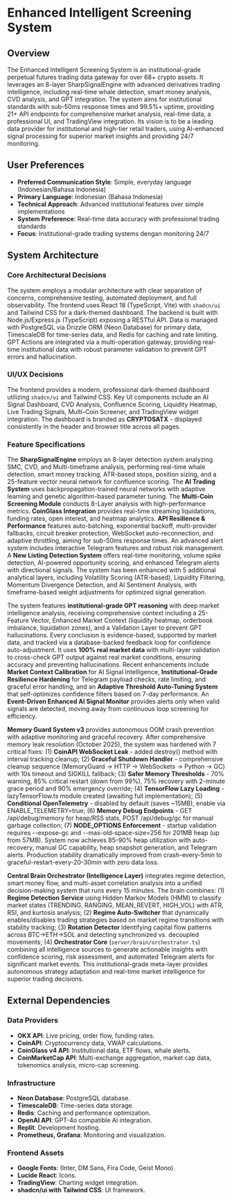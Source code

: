 # Enhanced Intelligent Screening System

## Overview
The Enhanced Intelligent Screening System is an institutional-grade perpetual futures trading data gateway for over 68+ crypto assets. It leverages an 8-layer SharpSignalEngine with advanced derivatives trading intelligence, including real-time whale detection, smart money analysis, CVD analysis, and GPT integration. The system aims for institutional standards with sub-50ms response times and 99.5%+ uptime, providing 21+ API endpoints for comprehensive market analysis, real-time data, a professional UI, and TradingView integration. Its vision is to be a leading data provider for institutional and high-tier retail traders, using AI-enhanced signal processing for superior market insights and providing 24/7 monitoring.

## User Preferences
- **Preferred Communication Style**: Simple, everyday language (Indonesian/Bahasa Indonesia)
- **Primary Language**: Indonesian (Bahasa Indonesia)
- **Technical Approach**: Advanced institutional features over simple implementations
- **System Preference**: Real-time data accuracy with professional trading standards
- **Focus**: Institutional-grade trading systems dengan monitoring 24/7

## System Architecture

### Core Architectural Decisions
The system employs a modular architecture with clear separation of concerns, comprehensive testing, automated deployment, and full observability. The frontend uses React 18 (TypeScript, Vite) with `shadcn/ui` and Tailwind CSS for a dark-themed dashboard. The backend is built with Node.js/Express.js (TypeScript) exposing a RESTful API. Data is managed with PostgreSQL via Drizzle ORM (Neon Database) for primary data, TimescaleDB for time-series data, and Redis for caching and rate limiting. GPT Actions are integrated via a multi-operation gateway, providing real-time institutional data with robust parameter validation to prevent GPT errors and hallucination.

### UI/UX Decisions
The frontend provides a modern, professional dark-themed dashboard utilizing `shadcn/ui` and Tailwind CSS. Key UI components include an AI Signal Dashboard, CVD Analysis, Confluence Scoring, Liquidity Heatmap, Live Trading Signals, Multi-Coin Screener, and TradingView widget integration. The dashboard is branded as **CRYPTOSATX** - displayed consistently in the header and browser title across all pages.

### Feature Specifications
The **SharpSignalEngine** employs an 8-layer detection system analyzing SMC, CVD, and Multi-timeframe analysis, performing real-time whale detection, smart money tracking, ATR-based stops, position sizing, and a 25-feature vector neural network for confluence scoring. The **AI Trading System** uses backpropagation-trained neural networks with adaptive learning and genetic algorithm-based parameter tuning. The **Multi-Coin Screening Module** conducts 8-Layer analysis with high-performance metrics. **CoinGlass Integration** provides real-time streaming liquidations, funding rates, open interest, and heatmap analytics. **API Resilience & Performance** features auto-batching, exponential backoff, multi-provider fallbacks, circuit breaker protection, WebSocket auto-reconnection, and adaptive throttling, aiming for sub-50ms response times. An advanced alert system includes interactive Telegram features and robust risk management. A **New Listing Detection System** offers real-time monitoring, volume spike detection, AI-powered opportunity scoring, and enhanced Telegram alerts with directional signals. The system has been enhanced with 5 additional analytical layers, including Volatility Scoring (ATR-based), Liquidity Filtering, Momentum Divergence Detection, and AI Sentiment Analysis, with timeframe-based weight adjustments for optimized signal generation.

The system features **institutional-grade GPT reasoning** with deep market intelligence analysis, receiving comprehensive context including a 25-Feature Vector, Enhanced Market Context (liquidity heatmap, orderbook imbalance, liquidation zones), and a Validation Layer to prevent GPT hallucinations. Every conclusion is evidence-based, supported by market data, and tracked via a database-backed feedback loop for confidence auto-adjustment. It uses **100% real market data** with multi-layer validation to cross-check GPT output against real market conditions, ensuring accuracy and preventing hallucinations. Recent enhancements include **Market Context Calibration** for AI Signal Intelligence, **Institutional-Grade Resilience Hardening** for Telegram payload checks, rate limiting, and graceful error handling, and an **Adaptive Threshold Auto-Tuning System** that self-optimizes confidence filters based on 7-day performance. An **Event-Driven Enhanced AI Signal Monitor** provides alerts only when valid signals are detected, moving away from continuous loop screening for efficiency.

**Memory Guard System v3** provides autonomous OOM crash prevention with adaptive monitoring and graceful recovery. After comprehensive memory leak resolution (October 2025), the system was hardened with 7 critical fixes: (1) **CoinAPI WebSocket Leak** - added destroy() method with interval tracking cleanup; (2) **Graceful Shutdown Handler** - comprehensive cleanup sequence (MemoryGuard → HTTP → WebSockets → Python → GC) with 10s timeout and SIGKILL fallback; (3) **Safer Memory Thresholds** - 70% warning, 85% critical restart (down from 99%), 75% recovery with 2-minute grace period and 90% emergency override; (4) **TensorFlow Lazy Loading** - lazyTensorFlow.ts module created (awaiting full implementation); (5) **Conditional OpenTelemetry** - disabled by default (saves ~15MB), enable via ENABLE_TELEMETRY=true; (6) **Memory Debug Endpoints** - GET /api/debug/memory for heap/RSS stats, POST /api/debug/gc for manual garbage collection; (7) **NODE_OPTIONS Enforcement** - startup validation requires --expose-gc and --max-old-space-size=256 for 201MB heap (up from 57MB). System now achieves 85-90% heap utilization with auto-recovery, manual GC capability, heap snapshot generation, and Telegram alerts. Production stability dramatically improved from crash-every-5min to graceful-restart-every-20-30min with zero data loss.

**Central Brain Orchestrator (Intelligence Layer)** integrates regime detection, smart money flow, and multi-asset correlation analysis into a unified decision-making system that runs every 15 minutes. The brain combines: (1) **Regime Detection Service** using Hidden Markov Models (HMM) to classify market states (TRENDING, RANGING, MEAN_REVERT, HIGH_VOL) with ATR, RSI, and kurtosis analysis; (2) **Regime Auto-Switcher** that dynamically enables/disables trading strategies based on market regime transitions with stability tracking; (3) **Rotation Detector** identifying capital flow patterns across BTC→ETH→SOL and detecting synchronized vs. decoupled movements; (4) **Orchestrator Core** (`server/brain/orchestrator.ts`) combining all intelligence sources to generate actionable insights with confidence scoring, risk assessment, and automated Telegram alerts for significant market events. This institutional-grade meta-layer provides autonomous strategy adaptation and real-time market intelligence for superior trading decisions.

## External Dependencies

### Data Providers
- **OKX API**: Live pricing, order flow, funding rates.
- **CoinAPI**: Cryptocurrency data, VWAP calculations.
- **CoinGlass v4 API**: Institutional data, ETF flows, whale alerts.
- **CoinMarketCap API**: Multi-exchange aggregation, market cap data, tokenomics analysis, micro-cap screening.

### Infrastructure
- **Neon Database**: PostgreSQL database.
- **TimescaleDB**: Time-series data storage.
- **Redis**: Caching and performance optimization.
- **OpenAI API**: GPT-4o compatible AI integration.
- **Replit**: Development hosting.
- **Prometheus, Grafana**: Monitoring and visualization.

### Frontend Assets
- **Google Fonts**: (Inter, DM Sans, Fira Code, Geist Mono).
- **Lucide React**: Icons.
- **TradingView**: Charting widget integration.
- **shadcn/ui with Tailwind CSS**: UI framework.